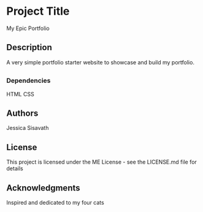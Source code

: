 # Project Title

My Epic Portfolio

## Description
A very simple portfolio starter website to showcase and build my portfolio.
## 

### Dependencies

HTML
CSS

## Authors

Jessica Sisavath


## License

This project is licensed under the ME License - see the LICENSE.md file for details

## Acknowledgments

Inspired and dedicated to my four cats
